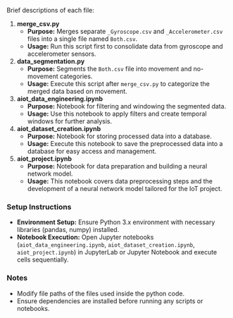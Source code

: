 Brief descriptions of each file:

1. **merge_csv.py**
   * **Purpose:** Merges separate `_Gyroscope.csv` and `_Accelerometer.csv` files into a single file named `Both.csv`.
   * **Usage:** Run this script first to consolidate data from gyroscope and accelerometer sensors.
2. **data_segmentation.py**
   * **Purpose:** Segments the `Both.csv` file into movement and no-movement categories.
   * **Usage:** Execute this script after `merge_csv.py` to categorize the merged data based on movement.
3. **aiot_data_engineering.ipynb**
   * **Purpose:** Notebook for filtering and windowing the segmented data.
   * **Usage:** Use this notebook to apply filters and create temporal windows for further analysis.
4. **aiot_dataset_creation.ipynb**
   * **Purpose:** Notebook for storing processed data into a database.
   * **Usage:** Execute this notebook to save the preprocessed data into a database for easy access and management.
5. **aiot_project.ipynb**
   * **Purpose:** Notebook for data preparation and building a neural network model.
   * **Usage:** This notebook covers data preprocessing steps and the development of a neural network model tailored for the IoT project.

### Setup Instructions

* **Environment Setup:** Ensure Python 3.x environment with necessary libraries (pandas, numpy) installed.
* **Notebook Execution:** Open Jupyter notebooks (`aiot_data_engineering.ipynb`, `aiot_dataset_creation.ipynb`, `aiot_project.ipynb`) in JupyterLab or Jupyter Notebook and execute cells sequentially.

### Notes

* Modify file paths of the files used inside the python code.
* Ensure dependencies are installed before running any scripts or notebooks.
